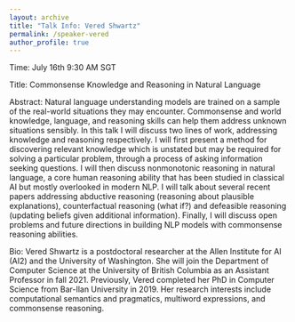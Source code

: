 ```yaml
---
layout: archive
title: "Talk Info: Vered Shwartz"
permalink: /speaker-vered
author_profile: true
---
```


Time: July 16th 9:30 AM SGT

Title: Commonsense Knowledge and Reasoning in Natural Language

Abstract: Natural language understanding models are trained on a sample of the real-world situations they may encounter. Commonsense and world knowledge, language, and reasoning skills can help them address unknown situations sensibly. In this talk I will discuss two lines of work, addressing knowledge and reasoning respectively. I will first present a method for discovering relevant knowledge which is unstated but may be required for solving a particular problem, through a process of asking information seeking questions. I will then discuss nonmonotonic reasoning in natural language, a core human reasoning ability that has been studied in classical AI but mostly overlooked in modern NLP. I will talk about several recent papers addressing abductive reasoning (reasoning about plausible explanations), counterfactual reasoning (what if?) and defeasible reasoning (updating beliefs given additional information). Finally, I will discuss open problems and future directions in building NLP models with commonsense reasoning abilities. 

Bio: Vered Shwartz is a postdoctoral researcher at the Allen Institute for AI (AI2) and the University of Washington. She will join the Department of Computer Science at the University of British Columbia as an Assistant Professor in fall 2021. Previously, Vered completed her PhD in Computer Science from Bar-Ilan University in 2019. Her research interests include computational semantics and pragmatics, multiword expressions, and commonsense reasoning.